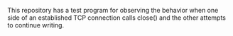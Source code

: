 This repository has a test program for observing the behavior when one side of
an established TCP connection calls close() and the other attempts to continue
writing.

